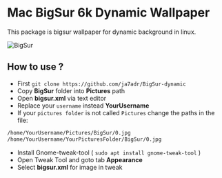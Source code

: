 # Mac BigSur 6k Dynamic Wallpaper

This package is bigsur wallpaper for dynamic background in linux.

![BigSur](https://raw.githubusercontent.com/Ja7adR/BigSur-dynamic/main/preview/bigsur-preview.gif)

## How to use ?

- First `git clone https://github.com/ja7adr/BigSur-dynamic`
- Copy **BigSur** folder into **Pictures** path
- Open **bigsur.xml** via text editor
- Replace your `username` instead **YourUsername**
- If your `pictures folder` is not called `Pictures` change the paths in the file:

```sh
/home/YourUsername/Pictures/BigSur/0.jpg
/home/YourUsername/YourPicturesFolder/BigSur/0.jpg
```

- Install Gnome-tweak-tool ( `sudo apt install gnome-tweak-tool` )
- Open Tweak Tool and goto tab **Appearance**
- Select **bigsur.xml** for image in tweak
